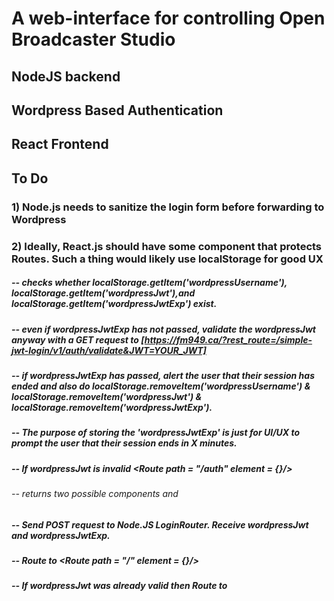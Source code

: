 # A web-interface for controlling Open Broadcaster Studio

## NodeJS backend

## Wordpress Based Authentication

## React Frontend

## To Do

### 1) Node.js needs to sanitize the login form before forwarding to Wordpress

### 2) Ideally, React.js should have some component that protects Routes. Such a thing would likely use localStorage for good UX
#####   -- checks whether localStorage.getItem('wordpressUsername'), localStorage.getItem('wordpressJwt'),and localStorage.getItem('wordpressJwtExp') exist.
#####   -- even if wordpressJwtExp has not passed, validate the wordpressJwt anyway with a GET request to [https://fm949.ca/?rest_route=/simple-jwt-login/v1/auth/validate&JWT=YOUR_JWT]
#####   -- if wordpressJwtExp has passed, alert the user that their session has ended and also do localStorage.removeItem('wordpressUsername') & localStorage.removeItem('wordpressJwt') & localStorage.removeItem('wordpressJwtExp').
#####   -- The purpose of storing the 'wordpressJwtExp' is just for UI/UX to prompt the user that their session ends in X minutes.
#####   -- If wordpressJwt is invalid <Route path = "/auth" element = {<Auth/>}/>
######      -- <Auth/> returns two possible components <Login/> and <Logout/>
#####   -- Send POST request to Node.JS LoginRouter. Receive wordpressJwt and wordpressJwtExp. 
#####   -- Route to <Route path = "/" element = {<ProtectedRoute component = {Home}/>}/> 
#####   -- If wordpressJwt was already valid then Route to <Home/>